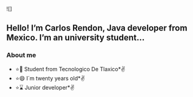 ![]


## Hello! I’m Carlos Rendon, Java developer from Mexico. I’m an university student...

### About me

* :star::school: Student from Tecnologico De Tlaxico*:v:
* :star::smile: I´m twenty years old*:v:
* :star::hourglass: Junior developer*:v:



